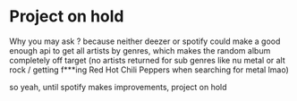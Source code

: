 # Project on hold

Why you may ask ? because neither deezer or spotify could make a good enough api to get all artists by genres, which makes the random album completely off target (no artists returned for sub genres like nu metal or alt rock / getting f***ing Red Hot Chili Peppers when searching for metal lmao)

so yeah, until spotify makes improvements, project on hold
